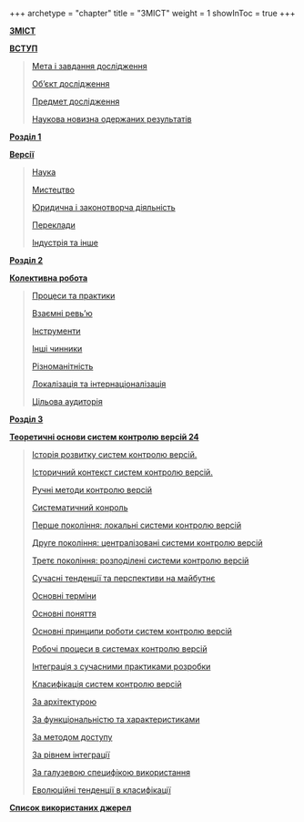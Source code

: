 +++
archetype = "chapter"
title = "ЗМІСТ"
weight = 1
showInToc = true
+++

[**ЗМІСТ**](#зміст)

[**ВСТУП**](#вступ)

> [Мета і завдання дослідження](#мета-і-завдання-дослідження)
>
> [Об’єкт дослідження](#обєкт-дослідження)
>
> [Предмет дослідження](#предмет-дослідження)
>
> [Наукова новизна одержаних результатів
>](#наукова-новизна-одержаних-результатів)

[**Розділ 1**](#розділ-1)

[**Версії**](#версії)

> [Наука](#наука)
>
> [Мистецтво](#мистецтво)
>
> [Юридична і законотворча діяльність
>](#юридична-і-законотворча-діяльність)
>
> [Переклади](#переклади)
>
> [Індустрія та інше](#індустрія-та-інше)

[**Розділ 2**](#розділ-2)

[**Колективна робота**](#колективна-робота)

> [Процеси та практики](#процеси-та-практики)
>
> [Взаємні ревьʼю](#взаємні-ревьʼю)
>
> [Інструменти](#інструменти)
>
> [Інші чинники](#інші-чинники)
>
> [Різноманітність](#різноманітність)
>
> [Локалізація та інтернаціоналізація
>](#локалізація-та-інтернаціоналізація)
>
> [Цільова аудиторія](#цільова-аудиторія)

[**Розділ 3**](#розділ-3)

[**Теоретичні основи систем контролю версій
24**](#теоретичні-основи-систем-контролю-версій)

> [Історія розвитку систем контролю версій.
>](#історія-розвитку-систем-контролю-версій.)
>
> [Історичний контекст систем контролю версій.
>](#історичний-контекст-систем-контролю-версій.)
>
> [Ручні методи контролю версій](#ручні-методи-контролю-версій)
>
> [Систематичний конроль](#систематичний-конроль)
>
> [Перше покоління: локальні системи контролю версій
>](#перше-покоління-локальні-системи-контролю-версій)
>
> [Друге покоління: централізовані системи контролю версій
>](#друге-покоління-централізовані-системи-контролю-версій)
>
> [Третє покоління: розподілені системи контролю версій
>](#третє-покоління-розподілені-системи-контролю-версій)
>
> [Сучасні тенденції та перспективи на майбутнє
>](#сучасні-тенденції-та-перспективи-на-майбутнє)
>
> [Основні терміни](#основні-терміни)
>
> [Основні поняття](#основні-поняття)
>
> [Основні принципи роботи систем контролю версій
>](#основні-принципи-роботи-систем-контролю-версій)
>
> [Робочі процеси в системах контролю версій
>](#робочі-процеси-в-системах-контролю-версій)
>
> [Інтеграція з сучасними практиками розробки
>](#інтеграція-з-сучасними-практиками-розробки)
>
> [Класифікація систем контролю версій
>](#класифікація-систем-контролю-версій)
>
> [За архітектурою](#за-архітектурою)
>
> [За функціональністю та характеристиками
>](#за-функціональністю-та-характеристиками)
>
> [За методом доступу](#за-методом-доступу)
>
> [За рівнем інтеграції](#за-рівнем-інтеграції)
>
> [За галузевою специфікою використання
>](#за-галузевою-специфікою-використання)
>
> [Еволюційні тенденції в класифікації
>](#еволюційні-тенденції-в-класифікації)

[**Список використаних джерел**](#список-використаних-джерел)
